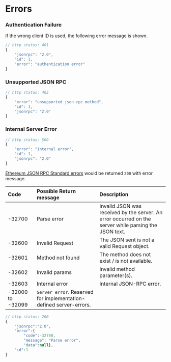 # Errors

### Authentication Failure <a id="authentication-failure"></a>

If the wrong client ID is used, the following error message is shown.

```javascript
// http status: 401
{
    "jsonrpc": "2.0",
    "id": 1,
    "error": "authentication error"    
} 
```

### Unsupported JSON RPC <a id="unsupported-json-rpc"></a>

```javascript
// http status: 403
{
    "error": "unsupported json rpc method",
    "id": 1,
    "jsonrpc": "2.0"
}
```

### Internal Server Error <a id="internal-server-error"></a>

```javascript
// http status: 500
{
    "error": "internal error",
    "id": 1,
    "jsonrpc": "2.0"
}
```

​[Ethereum JSON RPC Standard errors](https://github.com/ethereum/wiki/wiki/JSON-RPC-Error-Codes-Improvement-Proposal#json-rpc-standard-errors) would be returned `200` with error message.

| Code | Possible Return message | Description |
| :--- | :--- | :--- |
| -32700 | Parse error | Invalid JSON was received by the server. An error occurred on the server while parsing the JSON text. |
| -32600 | Invalid Request | The JSON sent is not a valid Request object. |
| -32601 | Method not found | The method does not exist / is not available. |
| -32602 | Invalid params | Invalid method parameter\(s\). |
| -32603 | Internal error | Internal JSON-RPC error. |
| -32000 to -32099 | `Server error`. Reserved for implementation-defined server-errors. | ​ |

```javascript
// http status: 200
{
    "jsonrpc":"2.0",
    "error":{
        "code":-32700,
        "message": "Parse error",
        "data":null},
    "id":1
}
```

